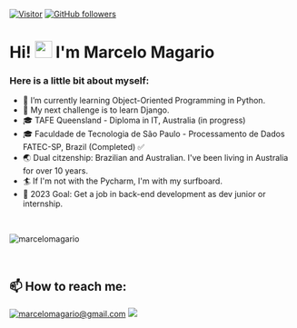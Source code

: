 

[![Visitor](https://visitor-badge.laobi.icu/badge?page_id=marcelomagario.marcelomagario)](https://github.com/marcelomagario) [![GitHub followers](https://img.shields.io/github/followers/marcelomagario.svg?style=social&label=Follow)](https://github.com/marcelomagario?tab=followers)

# Hi! <img src="https://raw.githubusercontent.com/kaueMarques/kaueMarques/master/hi.gif" height="30px"> I'm Marcelo Magario 

### Here is a little bit about myself:

- 🌱 I’m currently learning Object-Oriented Programming in Python. 
- 🔭 My next challenge is to learn Django.
- 🎓 TAFE Queensland - Diploma in IT, Australia (in progress)
- 🎓 Faculdade de Tecnologia de São Paulo - Processamento de Dados FATEC-SP, Brazil (Completed) ✅
- 🌏 Dual citzenship: Brazilian and Australian. I've been living in Australia for over 10 years.
- 🏄 If I'm not with the Pycharm, I'm with my surfboard.
- 🎯 2023 Goal: Get a job in back-end development as dev junior or internship.  
<br>
<p><img src="https://github-readme-stats.vercel.app/api/top-langs?username=marcelomagario&show_icons=true&theme=dark&locale=en&layout=compact" alt="marcelomagario" /></p>
<br>
<p>
<h2>📫 How to reach me:</h2>

<a href="mailto:marcelomagario@gmail.com" target="_blank">![marcelomagario@gmail.com](https://img.shields.io/badge/Gmail-D14836?style=for-the-badge&logo=gmail&logoColor=white)</a>
[<img src="https://img.shields.io/badge/Instagram-E4405F?style=for-the-badge&logo=instagram&logoColor=white"/>](https://www.instagram.com/marcelo_magario/)

<!-- <a href="https://www.linkedin.com/in/marcelomagario/" target="_blank">![LinkedIn](https://img.shields.io/badge/LinkedIn-0077B5?style=for-the-badge&logo=linkedin&logoColor=white)</a> -->
</p>
